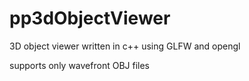 # pp3dObjectViewer

3D object viewer written in c++ using GLFW and opengl

supports only wavefront OBJ files
